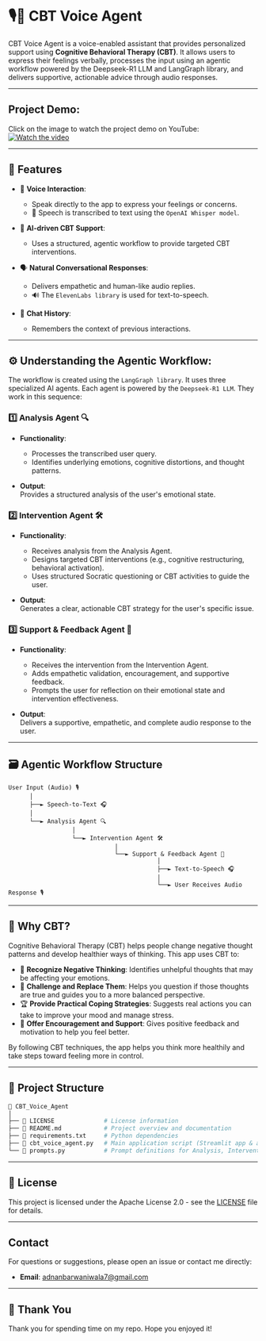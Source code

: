 # 🎙️🧠 **CBT Voice Agent**

CBT Voice Agent is a voice-enabled assistant that provides personalized support using **Cognitive Behavioral Therapy (CBT)**. It allows users to express their feelings verbally, processes the input using an agentic workflow powered by the Deepseek-R1 LLM and LangGraph library, and delivers supportive, actionable advice through audio responses.

---
## Project Demo:
Click on the image to watch the project demo on YouTube:
[![Watch the video](https://img.youtube.com/vi/jS7HKRbxa8o/maxresdefault.jpg)](https://www.youtube.com/watch?v=jS7HKRbxa8o)

---

## 🚀 **Features**

- 🎤 **Voice Interaction**:  
  - Speak directly to the app to express your feelings or concerns.  
  - 📝 Speech is transcribed to text using the `OpenAI Whisper model`.  

- 🤖 **AI-driven CBT Support**:  
  - Uses a structured, agentic workflow to provide targeted CBT interventions.  

- 🗣️ **Natural Conversational Responses**:  
  - Delivers empathetic and human-like audio replies.  
  - 🔊 The `ElevenLabs library` is used for text-to-speech.  

- 📜 **Chat History**:  
  - Remembers the context of previous interactions.

---

## ⚙️ **Understanding the Agentic Workflow**:

The workflow is created using the `LangGraph library`. It uses three specialized AI agents. Each agent is powered by the `Deepseek-R1 LLM`. They work in this sequence:

### 1️⃣ **Analysis Agent 🔍**

- **Functionality**:  
  - Processes the transcribed user query.
  - Identifies underlying emotions, cognitive distortions, and thought patterns.

- **Output**:  
  Provides a structured analysis of the user's emotional state.

### 2️⃣ **Intervention Agent 🛠️**

- **Functionality**:  
  - Receives analysis from the Analysis Agent.
  - Designs targeted CBT interventions (e.g., cognitive restructuring, behavioral activation).
  - Uses structured Socratic questioning or CBT activities to guide the user.

- **Output**:  
  Generates a clear, actionable CBT strategy for the user's specific issue.

### 3️⃣ **Support & Feedback Agent 💬**

- **Functionality**:  
  - Receives the intervention from the Intervention Agent.
  - Adds empathetic validation, encouragement, and supportive feedback.
  - Prompts the user for reflection on their emotional state and intervention effectiveness.

- **Output**:  
  Delivers a supportive, empathetic, and complete audio response to the user.

---

## 🗃️ **Agentic Workflow Structure**

```
User Input (Audio) 🎙️
      │
      ├──► Speech-to-Text 🎧
      │
      └──► Analysis Agent 🔍
                  │
                  └──► Intervention Agent 🛠️
                              │
                              └──► Support & Feedback Agent 💬
                                          │
                                          ├──► Text-to-Speech 🎧
                                          │
                                          └──► User Receives Audio Response 🎙️
```
---

## 🧠 **Why CBT?**

Cognitive Behavioral Therapy (CBT) helps people change negative thought patterns and develop healthier ways of thinking. This app uses CBT to:

- 🧐 **Recognize Negative Thinking**: Identifies unhelpful thoughts that may be affecting your emotions.
- 🔄 **Challenge and Replace Them**: Helps you question if those thoughts are true and guides you to a more balanced perspective.
- 🏆 **Provide Practical Coping Strategies**: Suggests real actions you can take to improve your mood and manage stress.
- 🤗 **Offer Encouragement and Support**: Gives positive feedback and motivation to help you feel better.

By following CBT techniques, the app helps you think more healthily and take steps toward feeling more in control. 

---

## 📁 **Project Structure**

```bash
📂 CBT_Voice_Agent
│
├── 📄 LICENSE              # License information
├── 📄 README.md            # Project overview and documentation
├── 📄 requirements.txt     # Python dependencies
├── 📄 cbt_voice_agent.py   # Main application script (Streamlit app & agentic workflow)
└── 📄 prompts.py           # Prompt definitions for Analysis, Intervention, and Support Agents
```
---

## 📜 **License**

This project is licensed under the Apache License 2.0 - see the [LICENSE](LICENSE) file for details.

---

## Contact

For questions or suggestions, please open an issue or contact me directly:

- **Email**: adnanbarwaniwala7@gmail.com

---

## 🙏 Thank You

Thank you for spending time on my repo. Hope you enjoyed it!
